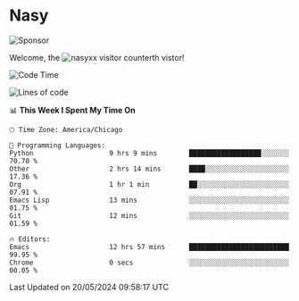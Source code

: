 # Nasy

<!--
<p align="center">
<img height="200" src="https://github-readme-stats.vercel.app/api?username=nasyxx&count_private=true&show_icons=true&theme=dracula&include_all_commits=true"/>
<img height="200" src="https://github-readme-stats.vercel.app/api/top-langs/?username=nasyxx&theme=dracula&hide=html,jupyter+notebook&count_private=true&show_icons=true"/>
</p>

  
----------------
-->

![Sponsor](https://img.shields.io/static/v1.svg?label=Sponsor&message=%E2%9D%A4&logo=GitHub&style=flat&color=pink)
 
Welcome, the ![nasyxx visitor counter](https://count.getloli.com/get/@nasyxx?theme=rule34)th vistor!
 
<!--START_SECTION:waka-->
![Code Time](http://img.shields.io/badge/Code%20Time-4%2C457%20hrs%2016%20mins-blue)

![Lines of code](https://img.shields.io/badge/From%20Hello%20World%20I%27ve%20Written-6.3%20million%20lines%20of%20code-blue)

📊 **This Week I Spent My Time On** 

```text
🕑︎ Time Zone: America/Chicago

💬 Programming Languages: 
Python                   9 hrs 9 mins        ██████████████████░░░░░░░   70.70 % 
Other                    2 hrs 14 mins       ████░░░░░░░░░░░░░░░░░░░░░   17.36 % 
Org                      1 hr 1 min          ██░░░░░░░░░░░░░░░░░░░░░░░   07.91 % 
Emacs Lisp               13 mins             ░░░░░░░░░░░░░░░░░░░░░░░░░   01.75 % 
Git                      12 mins             ░░░░░░░░░░░░░░░░░░░░░░░░░   01.59 % 

🔥 Editors: 
Emacs                    12 hrs 57 mins      █████████████████████████   99.95 % 
Chrome                   0 secs              ░░░░░░░░░░░░░░░░░░░░░░░░░   00.05 % 
```


 Last Updated on 20/05/2024 09:58:17 UTC
<!--END_SECTION:waka-->

<!-- ![visitors](https://visitor-badge.laobi.icu/badge?page_id=nasyxx.nasyxx) -->
